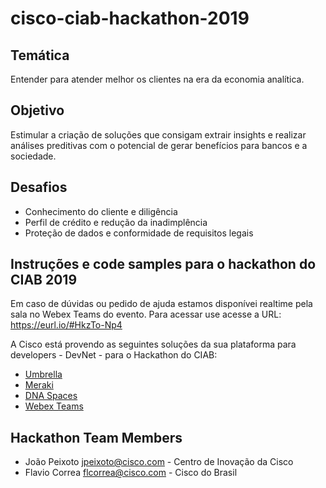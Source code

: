 # cisco-ciab-hackathon-2019

## Temática

Entender para atender melhor os clientes na era da economia analítica.


## Objetivo

Estimular a criação de soluções que consigam extrair insights e realizar análises preditivas com o potencial de gerar benefícios para bancos e a sociedade.


## Desafios

* Conhecimento do cliente e diligência
* Perfil de crédito e redução da inadimplência
* Proteção de dados e conformidade de requisitos legais


## Instruções e code samples para o hackathon do CIAB 2019

Em caso de dúvidas ou pedido de ajuda estamos disponívei realtime pela sala no Webex Teams do evento. Para acessar use acesse a URL: https://eurl.io/#HkzTo-Np4

A Cisco está provendo as seguintes soluções da sua plataforma para developers - DevNet - para o Hackathon do CIAB:

* [Umbrella](http://cisco.com/go/webexteams)
* [Meraki](http://cisco.com/go/webexteams)
* [DNA Spaces](http://cisco.com/go/webexteams)
* [Webex Teams](http://cisco.com/go/webexteams)


## Hackathon Team Members

* João Peixoto <jpeixoto@cisco.com> - Centro de Inovação da Cisco
* Flavio Correa <flcorrea@cisco.com> - Cisco do Brasil
